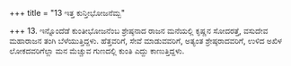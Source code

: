 +++
title = "13 ಇತ್ತ ಕುನ್ತೀಭೋಜನೆಮ್ಬ"

+++
13. ಇನ್ನೊಂದೆಡೆ ಕುಂತೀಭೋಜನೆಂಬ ಶ್ರೇಷ್ಠನಾದ ರಾಜನ ಮನೆಯಲ್ಲಿ ಕೃಷ್ಣನ ಸೋದರತ್ತೆ, ವಸುದೇವ ಮಹಾರಾಜನ ತಂಗಿ ಬೆಳೆಯುತ್ತಿದ್ದಳು. ಹೆತ್ತವರಿಗೆ, ಸೇವೆ ಮಾಡುವವರಿಗೆ, ಅತ್ಯಂತ ಶ್ರೇಷ್ಠರಾದವರಿಗೆ, ಉಳಿದ ಅಖಿಳ ಲೋಕದವರಿಗೆಲ್ಲಾ ಮನ ಮೆಚ್ಚುವ ಗುಣದಲ್ಲಿ ಕುಂತಿ ಎದ್ದು ಕಾಣುತ್ತಿದ್ದಳು.
